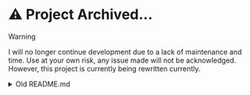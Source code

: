 # ⚠️ Project Archived...

> [!WARNING]
> I will no longer continue development due to a lack of maintenance and time. Use at your own risk, any issue made will not be acknowledged. However, this project is currently being rewritten currently.

<details>
<summary>Old README.md</summary>
